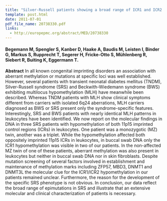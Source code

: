 ```yaml
---
title: "Silver-Russell patients showing a broad range of ICR1 and ICR2 hypomethylation in different tissues"
template: post.html 
date: 2011-07-01
pdf_file_name: 20738330.pdf
links:
  - http://europepmc.org/abstract/MED/20738330
---
```


#### Begemann M, Spengler S, Kanber D, Haake A, Baudis M, Leisten I, Binder G, Markus S, Rupprecht T, Segerer H, Fricke-Otto S, Mühlenberg R, Siebert R, Buiting K, Eggermann T.

**Abstract** In all known congenital imprinting disorders an association with aberrant methylation or mutations at specific loci was well established. However, several patients with transient neonatal diabetes mellitus (TNDM), Silver-Russell syndrome (SRS) and Beckwith-Wiedemann syndrome (BWS) exhibiting multilocus hypomethylation (MLH) have meanwhile been described. Whereas TNDM patients with MLH show clinical symptoms different from carriers with isolated 6q24 aberrations, MLH carriers diagnosed as BWS or SRS present only the syndrome-specific features.<!--more--> Interestingly, SRS and BWS patients with nearly identical MLH patterns in leukocytes have been identified. We now report on the molecular findings in DNA in three SRS patients with hypomethylation of both 11p15 imprinted control regions (ICRs) in leukocytes. One patient was a monozygotic (MZ) twin, another was a triplet. While the hypomethylation affected both oppositely imprinted 11p15 ICRs in leukocytes, in buccal swab DNA only the ICR1 hypomethylation was visible in two of our patients. In the non-affected MZ twin of one of these patients, aberrant methylation was also present in leukocytes but neither in buccal swab DNA nor in skin fibroblasts. Despite mutation screening of several factors involved in establishment and maintenance of methylation marks including ZFP57, MBD3, DNMT1 and DNMT3L the molecular clue for the ICR1/ICR2 hypomethylation in our patients remained unclear. Furthermore, the reason for the development of the specific SRS phenotype is not obvious. In conclusion, our data reflect the broad range of epimutations in SRS and illustrate that an extensive molecular and clinical characterization of patients is necessary.

